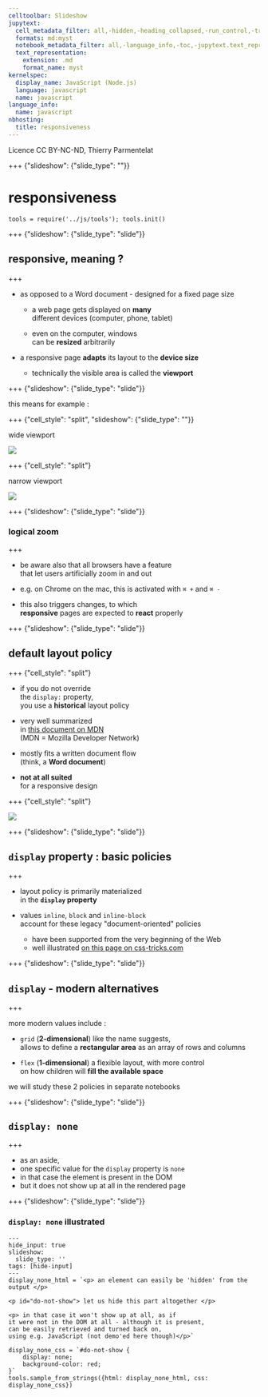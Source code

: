 ```yaml
---
celltoolbar: Slideshow
jupytext:
  cell_metadata_filter: all,-hidden,-heading_collapsed,-run_control,-trusted
  formats: md:myst
  notebook_metadata_filter: all,-language_info,-toc,-jupytext.text_representation.jupytext_version,-jupytext.text_representation.format_version
  text_representation:
    extension: .md
    format_name: myst
kernelspec:
  display_name: JavaScript (Node.js)
  language: javascript
  name: javascript
language_info:
  name: javascript
nbhosting:
  title: responsiveness
---
```


Licence CC BY-NC-ND, Thierry Parmentelat

+++ {"slideshow": {"slide_type": ""}}

# responsiveness

```{code-cell}
tools = require('../js/tools'); tools.init()
```

+++ {"slideshow": {"slide_type": "slide"}}

## responsive, meaning ?

+++

* as opposed to a Word document - designed for a fixed page size
  * a web page gets displayed on **many**   
    different devices (computer, phone, tablet)

  * even on the computer, windows  
    can be **resized** arbitrarily

* a responsive page **adapts** its layout to the **device size**
  * technically the visible area is called the **viewport**

+++ {"slideshow": {"slide_type": "slide"}}

this means for example :

+++ {"cell_style": "split", "slideshow": {"slide_type": ""}}

wide viewport

![](media/responsive-wide.svg)

+++ {"cell_style": "split"}

narrow viewport

![](media/responsive-narrow.svg)

+++ {"slideshow": {"slide_type": "slide"}}

### logical zoom

+++

* be aware also that all browsers have a feature   
  that let users artificially zoom in and out

* e.g. on Chrome on the mac, this is activated with `⌘ +` and `⌘ -`
* this also triggers changes, to which  
  **responsive** pages are expected to **react** properly

+++ {"slideshow": {"slide_type": "slide"}}

## default layout policy

+++ {"cell_style": "split"}

* if you do not override  
  the `display:` property,  
  you use a **historical** layout policy

* very well summarized  
  in [this document on MDN](https://developer.mozilla.org/en-US/docs/Learn/CSS/CSS_layout/Normal_Flow)  
  (MDN = Mozilla Developer Network)

* mostly fits a written document flow  
  (think, a **Word document**)

* **not at all suited**  
  for a responsive design

+++ {"cell_style": "split"}

![](media/css-display-block-inline.png)

+++ {"slideshow": {"slide_type": "slide"}}

##  `display` property : basic policies

+++

* layout policy is primarily materialized  
  in the **`display` property**

* values `inline`, `block` and `inline-block`  
  account for these legacy "document-oriented" policies

  * have been supported from the very beginning of the Web
  * well illustrated [on this page on css-tricks.com](https://css-tricks.com/almanac/properties/d/display/)

+++ {"slideshow": {"slide_type": "slide"}}

## `display` - modern alternatives

+++

more modern values include :

* `grid` (**2-dimensional**)  like the name suggests,  
  allows to define a **rectangular area** as an array of rows and columns

* `flex` (**1-dimensional**)  a flexible layout, with more control  
  on how children will **fill the available space**

we will study these 2 policies in separate notebooks

+++ {"slideshow": {"slide_type": "slide"}}

## `display: none`

+++

* as an aside,
* one specific value for the `display` property is `none`
* in that case the element is present in the DOM
* but it does not show up at all in the rendered page

+++ {"slideshow": {"slide_type": "slide"}}

### `display: none` illustrated

```{code-cell}
---
hide_input: true
slideshow:
  slide_type: ''
tags: [hide-input]
---
display_none_html = `<p> an element can easily be 'hidden' from the output </p>

<p id="do-not-show"> let us hide this part altogether </p>

<p> in that case it won't show up at all, as if
it were not in the DOM at all - although it is present,
can be easily retrieved and turned back on,
using e.g. JavaScript (not demo'ed here though)</p>`

display_none_css = `#do-not-show {
    display: none;
    background-color: red;
}`
tools.sample_from_strings({html: display_none_html, css: display_none_css})
```
